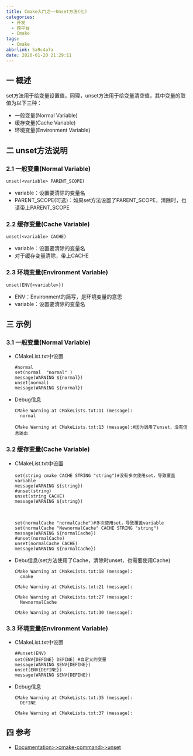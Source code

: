 ```yaml
---
title: Cmake入门之——Unset方法(七)
categories:
  - 开发
  - 跨平台
  - Cmake
tags:
  - Cmake
abbrlink: 5a9c4a7a
date: 2020-01-20 21:29:11
---
```

## 一 概述

set方法用于给变量设置值，同理，unset方法用于给变量清空值，其中变量的取值为以下三种：  

* 一般变量(Normal Variable)
* 缓存变量(Cache Variable)
* 环境变量(Environment Variable)  

<!--more-->

## 二 unset方法说明

### 2.1 一般变量(Normal Variable)

```
unset(<variable> PARENT_SCOPE)
```

* variable：设置要清除的变量名
* PARENT_SCOPE(可选)：如果set方法设置了PARENT_SCOPE，清除时，也请带上PARENT_SCOPE

### 2.2 缓存变量(Cache Variable)

```
unset(<variable> CACHE)
```

* variable：设置要清除的变量名
* 对于缓存变量清除，带上CACHE

### 2.3 环境变量(Environment Variable)  

```
unset(ENV{<variable>})
```

* ENV：Environment的简写，是环境变量的意思
* variable：设置要清除的变量名

## 三 示例

### 3.1 一般变量(Normal Variable)
* CMakeList.txt中设置

  ```
  #normal
  set(normal  "normal" )
  message(WARNING ${normal})
  unset(normal)
  message(WARNING ${normal}) 
  ```


* Debug信息

  ```
  CMake Warning at CMakeLists.txt:11 (message):
    normal
  
  CMake Warning at CMakeLists.txt:13 (message):#因为调用了unset，没有信息输出
  ```

### 3.2  缓存变量(Cache Variable)

* CMakeList.txt中设置

  ```
  set(string cmake CACHE STRING "string")#没有多次使用set，导致覆盖variable
  message(WARNING ${string})
  #unset(string)
  unset(string CACHE)
  message(WARNING ${string})
  
  
  
  set(normalCache "normalCache")#多次使用set，导致覆盖variable
  set(normalCache "NewnormalCache" CACHE STRING "string")
  message(WARNING ${normalCache})
  #unset(normalCache)
  unset(normalCache CACHE)
  message(WARNING ${normalCache})
  ```

* Debu信息(set方法使用了Cache，清除时unset，也需要使用Cache)

  ```
  CMake Warning at CMakeLists.txt:18 (message):
    cmake
  
  CMake Warning at CMakeLists.txt:21 (message):
  
  CMake Warning at CMakeLists.txt:27 (message):
    NewnormalCache
  
  CMake Warning at CMakeLists.txt:30 (message):
  ```

### 3.3 环境变量(Environment Variable) 

* CMakeList.txt中设置

  ```
  ##unset(ENV)
  set(ENV{DEFINE} DEFINE) #自定义的变量
  message(WARNING $ENV{DEFINE})
  unset(ENV{DEFINE})
  message(WARNING $ENV{DEFINE})
  ```

* Debug信息

  ```
  CMake Warning at CMakeLists.txt:35 (message):
    DEFINE
  
  CMake Warning at CMakeLists.txt:37 (message):
  ```

## 四 参考

* [Documentation>>cmake-command>>unset][1]

[1]:https://cmake.org/cmake/help/v3.16/command/unset.html?highlight=unset#unset-normal-variable-or-cache-entry
